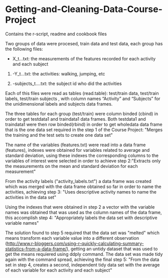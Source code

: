 # Getting-and-Cleaning-Data-Course-Project
Contains the r-script, readme and cookbook files 

Two groups of data were procesed,  train data and test data, each group has the following files:

- X_t...txt:  the measurements of the features recorded for each activity and each subject


1. -Y_t...txt:  the activities: walking, jumping, etc

1. -subjects_t….txt: the subject id who did the activities 

Each of this files were read as tables (read.table):  test/train data,  test/train labels, test/train subjects , with column names “Activity” and “Subjects” for the unidimensional labels and subjects data frames.

The  three tables for each group (test/train)  were column binded (cbind) in order to get testdata1 and traindata1 data frames.
Both testdata1 and traindata1 were then row binded(rbind) in order to get wholedata data frame that is the one data set required in the step 1 of the Course Project: "Merges the training and the test sets to create one data set"

The name of the variables (features.txt) were read into a data frame  (features), indexes were obtained for variables related to average and standard deviation, using these indexes the corresponding columns to the variables of interest were selected in order to achieve step 2:"Extracts only the measurements on the mean and standard deviation for each measurement"

From the activity labels ("activity_labels.txt") a data frame was created which was merged with the data frame obtained so far in order to name the activities, achieving step 3: "Uses descriptive activity names to name the activities in the data set"

Using the indexes that were obtained in step 2 a vector with the variable names was obtained that was used as the column names of the data frame, this accomplish step 4: "Appropriately labels the data set with descriptive variable names"

The solution found to step 5 required that the data set was "melted" which means transform each variable value into a different observation (http://www.r-bloggers.com/using-r-quickly-calculating-summary-statistics-from-a-data-frame/), getting an untidy dataset that was used to get the means requiered using  ddply command. The data set was made tidy again with the command spread, achieving the final step 5: "From the data set in step 4, creates a second, independent tidy data set with the average of each variable for each activity and each subject"  
